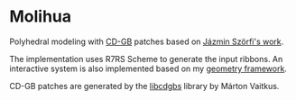 # Molihua

Polyhedral modeling with [CD-GB](https://doi.org/10.1016/j.cagd.2020.101828) patches based on [Jázmin Szörfi's work](https://3dgeo.iit.bme.hu/papers/multisided/polyhedral-design.pdf).

The implementation uses R7RS Scheme to generate the input ribbons. An interactive system is also implemented based on my [geometry framework](https://github.com/salvipeter/geo-framework).

CD-GB patches are generated by the [libcdgbs](https://github.com/VaitkusM/libcdgbs/) library by Márton Vaitkus.

